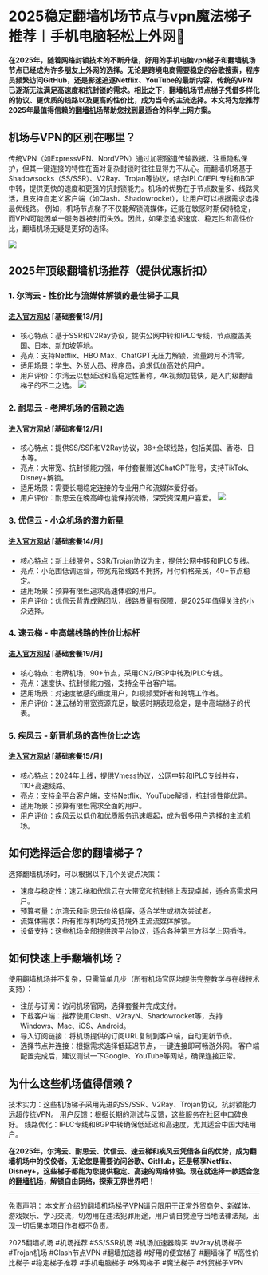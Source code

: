 # 2025稳定翻墙机场节点与vpn魔法梯子推荐︱手机电脑轻松上外网💯
**在2025年，随着网络封锁技术的不断升级，好用的手机电脑vpn梯子和翻墙机场节点已经成为许多朋友上外网的选择。无论是跨境电商需要稳定的谷歌搜索，程序员频繁访问GitHub，还是影迷追逐Netflix、YouTube的最新内容，传统的VPN已逐渐无法满足高速度和抗封锁的需求。相比之下，翻墙机场节点梯子凭借多样化的协议、更优质的线路以及更高的性价比，成为当今的主流选择。本文将为您推荐2025年最值得信赖的[翻墙机场](https://github.com/Tecnono/Best-VPN-01)帮助您找到最适合的科学上网方案。**

## 机场与VPN的区别在哪里？
传统VPN（如ExpressVPN、NordVPN）通过加密隧道传输数据，注重隐私保护，但其一键连接的特性在面对复杂封锁时往往显得力不从心。而翻墙机场基于Shadowsocks（SS/SSR）、V2Ray、Trojan等协议，结合IPLC/IEPL专线和BGP中转，提供更快的速度和更强的抗封锁能力。机场的优势在于节点数量多、线路灵活，且支持自定义客户端（如Clash、Shadowrocket），让用户可以根据需求选择最优线路。
例如，机场节点梯子不仅能解锁流媒体，还能在敏感时期保持稳定，而VPN可能因单一服务器被封而失效。因此，如果您追求速度、稳定性和高性价比，翻墙机场无疑是更好的选择。

![](https://www.cnvintage.org/assets/files/2025-03-03/1740992807-963555-image.png)

## 2025年顶级翻墙机场推荐（提供优惠折扣）
### 1. 尔湾云 - 性价比与流媒体解锁的最佳梯子工具
#### [进入官方网站](https://go.1vpn.cc/ewan) ⌈基础套餐13/月⌋
- 核心特点：基于SSR和V2Ray协议，提供公网中转和IPLC专线，节点覆盖美国、日本、新加坡等地。
- 亮点：支持Netflix、HBO Max、ChatGPT无压力解锁，流量跨月不清零。
- 适用场景：学生、外贸人员、程序员，追求低价高效的用户。
- 用户评价：尔湾云以低延迟和高稳定性著称，4K视频加载快，是入门级翻墙梯子的不二之选。
![](https://www.cnvintage.org/assets/files/2025-03-03/1740994677-420468-551f2f0e-893e-46f8-a8e4-9951cb8bf4cc.jpeg)

### 2. 耐思云 - 老牌机场的信赖之选
#### [进入官方网站](https://go.1vpn.cc/nisi) ⌈基础套餐12/月⌋
- 核心特点：提供SS/SSR和V2Ray协议，38+全球线路，包括美国、香港、日本等。
- 亮点：大带宽、抗封锁能力强，年付套餐赠送ChatGPT账号，支持TikTok、Disney+解锁。
- 适用场景：需要长期稳定连接的专业用户和流媒体爱好者。
- 用户评价：耐思云在晚高峰也能保持流畅，深受资深用户喜爱。
![](https://www.cnvintage.org/assets/files/2025-03-03/1740994725-606504-nice.png)

### 3. 优信云 - 小众机场的潜力新星
#### [进入官方网站](https://go.1vpn.cc/uxin) ⌈基础套餐14/月⌋
- 核心特点：新上线服务，SSR/Trojan协议为主，提供公网中转和IPLC专线。
- 亮点：小范围低调运营，带宽充裕线路不拥挤，月付价格亲民，40+节点稳定。
- 适用场景：预算有限但追求高速体验的用户。
- 用户评价：优信云背靠成熟团队，线路质量有保障，是2025年值得关注的小众选择。
  
### 4. 速云梯 - 中高端线路的性价比标杆
#### [进入官方网站](https://go.1vpn.cc/suyu) ⌈基础套餐19/月⌋
- 核心特点：老牌机场，90+节点，采用CN2/BGP中转及IPLC专线。
- 亮点：速度快、抗封锁能力强，支持全平台客户端。
- 适用场景：对速度敏感的重度用户，如视频爱好者和跨境工作者。
- 用户评价：速云梯的带宽资源充足，敏感时期表现稳定，是中高端梯子的代表。
  
### 5. 疾风云 - 新晋机场的高性价比之选
#### [进入官方网站](https://go.1vpn.cc/jife) ⌈基础套餐15/月⌋
- 核心特点：2024年上线，提供Vmess协议，公网中转和IPLC专线并存，110+高速线路。
- 亮点：支持全平台客户端，支持Netflix、YouTube解锁，抗封锁性能优异。
- 适用场景：预算有限但需求全面的用户。
- 用户评价：疾风云以低价和优质服务迅速崛起，成为很多用户选择的主流机场。

## 如何选择适合您的翻墙梯子？
选择翻墙机场时，可以根据以下几个关键点决策：
- 速度与稳定性：速云梯和优信云在大带宽和抗封锁上表现卓越，适合高需求用户。
- 预算考量：尔湾云和耐思云价格低廉，适合学生或初次尝试者。
- 流媒体需求：所有推荐机场均支持境外主流流媒体解锁。
- 设备支持：这些机场全部提供跨平台协议，适合各种第三方科学上网插件。

## 如何快速上手翻墙机场？
使用翻墙机场并不复杂，只需简单几步（所有机场官网均提供完整教学与在线技术支持）：
- 注册与订阅：访问机场官网，选择套餐并完成支付。
- 下载客户端：推荐使用Clash、V2rayN、Shadowrocket等，支持Windows、Mac、iOS、Android。
- 导入订阅链接：将机场提供的订阅URL复制到客户端，自动更新节点。
- 选择节点并连接：根据需求选择低延迟节点，一键连接即可畅游外网。
客户端配置完成后，建议测试一下Google、YouTube等网站，确保连接正常。

## 为什么这些机场值得信赖？
技术实力：这些机场梯子采用先进的SS/SSR、V2Ray、Trojan协议，抗封锁能力远超传统VPN。
用户反馈：根据长期的测试与反馈，这些服务在社区中口碑良好。
线路优化：IPLC专线和BGP中转确保低延迟和高速度，尤其适合中国大陆用户。


**在2025年，尔湾云、耐思云、优信云、速云梯和疾风云凭借各自的优势，成为翻墙机场中的佼佼者。无论您是需要访问谷歌、GitHub，还是畅享Netflix、Disney+，这些梯子都能为您提供稳定、高速的网络体验。现在就选择一款适合您的[翻墙机场](https://github.com/2025vpn/TOP10_VPN)，解锁自由网络，探索无界世界吧！**

---
免责声明： 本文所介绍的翻墙机场梯子VPN请只限用于正常外贸商务、新媒体、游戏娱乐、学习交流，切勿用在违法犯罪用途，用户请自觉遵守当地法律法规，出现一切后果本项目作者概不负责。

2025翻墙机场 #机场推荐 #SS/SSR机场 #机场加速器购买 #V2ray机场梯子 #Trojan机场 #Clash节点VPN #翻墙加速器 #好用的便宜梯子 #翻墙梯子 #高性价比梯子 #稳定梯子推荐 #手机电脑梯子 #外网梯子 #魔法梯子 #外贸梯子VPN
